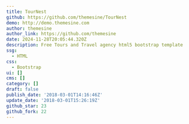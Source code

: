 ```yaml
---
title: TourNest
github: https://github.com/themesine/TourNest
demo: http://demo.themesine.com
author: themesine
author_link: https://github.com/themesine
date: 2024-11-28T20:05:44.320Z
description: Free Tours and Travel agency html5 bootstrap template
ssg:
  - HTML
css:
  - Bootstrap
ui: []
cms: []
category: []
draft: false
publish_date: '2018-03-01T14:16:46Z'
update_date: '2018-03-01T15:26:19Z'
github_star: 23
github_fork: 22
---
```

